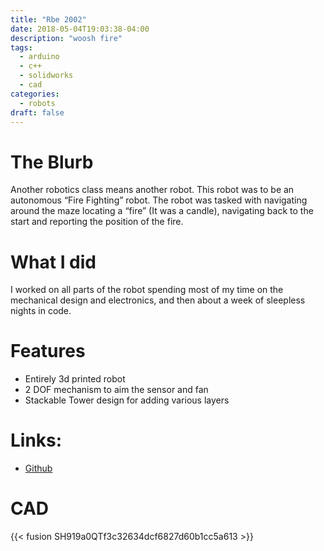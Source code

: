 ```yaml
---
title: "Rbe 2002"
date: 2018-05-04T19:03:38-04:00
description: "woosh fire"
tags:
  - arduino
  - c++
  - solidworks
  - cad
categories:
  - robots
draft: false
---
```


# The Blurb

Another robotics class means another robot. This robot was to be an autonomous “Fire Fighting” robot. The robot was tasked with navigating around the maze locating a “fire” (It was a candle), navigating back to the start and reporting the position of the fire.

# What I did
I worked on all parts of the robot spending most of my time on the mechanical design and electronics, and then about a week of sleepless nights in code. 

# Features
  - Entirely 3d printed robot 
  - 2 DOF mechanism to aim the sensor and fan 
  - Stackable Tower design for adding various layers


# Links:
- [Github](https://github.com/andrew103/RBE2002_finalproj)

# CAD
{{< fusion SH919a0QTf3c32634dcf6827d60b1cc5a613 >}}

